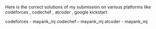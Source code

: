 Here is the correct solutions of my submission on various
platforms like codeforces , codechef , atcoder , google kickstart

codeforces - mayank_mj
codechef -  mayank_mj
atcoder -  mayank_mj
